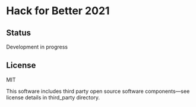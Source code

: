 # Hack for Better 2021

## Status

Development in progress

## License

MIT

This software includes third party open source software components—see license details in third_party directory.
